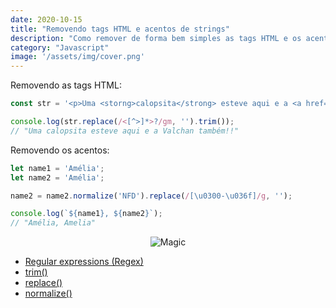 ```yaml
---
date: 2020-10-15
title: "Removendo tags HTML e acentos de strings"
description: "Como remover de forma bem simples as tags HTML e os acentos dos textos"
category: "Javascript"
image: '/assets/img/cover.png'
---
```


Removendo as tags HTML:

``` javascript
const str = '<p>Uma <storng>calopsita</strong> esteve aqui e a <a href="https://valchan.com.br/">Valchan</a> também!!';

console.log(str.replace(/<[^>]*>?/gm, '').trim()); 
// "Uma calopsita esteve aqui e a Valchan também!!"
```

Removendo os acentos:

``` javascript
let name1 = 'Amélia';
let name2 = 'Amélia';

name2 = name2.normalize('NFD').replace(/[\u0300-\u036f]/g, '');

console.log(`${name1}, ${name2}`); 
// "Amélia, Amelia"
```

<div class="smallSize" align="center">

![Magic](https://media1.tenor.com/images/a3ef12891434d1a97d124c7faf633904/tenor.gif)

</div>

- <a href="https://developer.mozilla.org/en-US/docs/Web/JavaScript/Guide/Regular_Expressions" target="_blank" rel="noopener noreferrer">Regular expressions (Regex)</a>
- <a href="https://developer.mozilla.org/en-US/docs/Web/JavaScript/Reference/Global_Objects/String/Trim" target="_blank" rel="noopener noreferrer">trim()</a>
- <a href="https://developer.mozilla.org/en-US/docs/Web/JavaScript/Reference/Global_Objects/String/replace" target="_blank" rel="noopener noreferrer">replace()</a>
- <a href="https://developer.mozilla.org/en-US/docs/Web/JavaScript/Reference/Global_Objects/String/normalize" target="_blank" rel="noopener noreferrer">normalize()</a>

